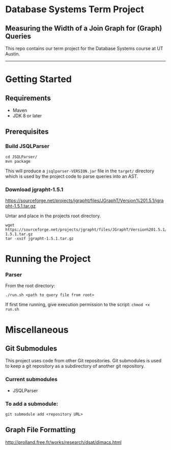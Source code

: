 
# Database Systems Term Project
## Measuring the Width of a Join Graph for (Graph) Queries 

This repo contains our term project for the Database Systems course at UT Austin.

---

# Getting Started

## Requirements
- Maven
- JDK 8 or later

## Prerequisites
### **Build JSQLParser**
```
cd JSQLParser/
mvn package
````

This will produce a `jsqlparser-VERSION.jar` file in the `target/` directory which is used by the project code to parse queries into an AST.


### **Download jgrapht-1.5.1**
https://sourceforge.net/projects/jgrapht/files/JGraphT/Version%201.5.1/jgrapht-1.5.1.tar.gz

Untar and place in the projects root directory.
```
wget https://sourceforge.net/projects/jgrapht/files/JGraphT/Version%201.5.1/jgrapht-1.5.1.tar.gz
tar -xvzf jgrapht-1.5.1.tar.gz
```

# Running the Project
### **Parser**
From the root directory:
```
./run.sh <path to query file from root>
```

If first time running, give execution permission to the script:
`chmod +x run.sh`

# Miscellaneous
## Git Submodules
This project uses code from other Git repositories. Git submodules is used to keep a git repository as a subdirectory of another git repository. 

### Current submodules
- JSQLParser

### To add a submodule:
```
git submodule add <repository URL>
```

## Graph File Formatting
http://prolland.free.fr/works/research/dsat/dimacs.html